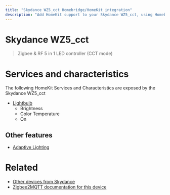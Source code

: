 ```yaml
---
title: "Skydance WZ5_cct Homebridge/HomeKit integration"
description: "Add HomeKit support to your Skydance WZ5_cct, using Homebridge, Zigbee2MQTT and homebridge-z2m."
---
```

<!---
This file has been GENERATED using src/docgen/docgen.ts
DO NOT EDIT THIS FILE MANUALLY!
-->
# Skydance WZ5_cct
> Zigbee & RF 5 in 1 LED controller (CCT mode)


# Services and characteristics
The following HomeKit Services and Characteristics are exposed by
the Skydance WZ5_cct

* [Lightbulb](../../light.md)
  * Brightness
  * Color Temperature
  * On


## Other features
* [Adaptive Lighting](../../light.md)


# Related
* [Other devices from Skydance](../index.md#skydance)
* [Zigbee2MQTT documentation for this device](https://www.zigbee2mqtt.io/devices/WZ5_cct.html)